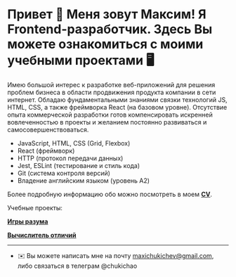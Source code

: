 Привет 👋 Меня зовут Максим! Я Frontend-разработчик. Здесь Вы можете ознакомиться с моими учебными проектами 🖥️
=============================================================================================================================

Имею большой интерес к разработке веб-приложений для решения проблем бизнеса в области продвижения продукта компании в сети интернет. Обладаю фундаментальными знаниями связки технологий JS, HTML, CSS, а также фреймворка React (на базовом уровне). Отсутствие опыта коммерческой разработки готов компенсировать искренней вовлеченностью в проекты и желанием постоянно развиваться и самосовершенствоваться.

- JavaScript, HTML, CSS (Grid, Flexbox)
- React (фреймворк)
- HTTP (протокол передачи данных)
- Jest, ESLint (тестирование и стиль кода)
- Git (система контроля версий)
- Владение английским языком (уровень A2)

Более подробную информацию обо можно посмотреть в моем **[CV](https://cv.hexlet.io/ru/resumes/12537)**.

Учебные проекты:

**[Игры разума](https://github.com/chukichao/brain-games)**

**[Вычислитель отличий](https://github.com/chukichao/gendiff)**

--------------------

* ✉️  Вы можете написать мне на почту [maxichukichev@gmail.com](mailto:maxichukichev@gmail.com), либо связаться в телеграм @chukichao
